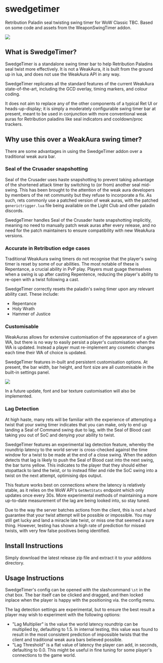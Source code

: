 # swedgetimer
Retribution Paladin seal twisting swing timer for WoW Classic TBC.
Based on some code and assets from the WeaponSwingTimer addon.

![](https://i.imgur.com/qvdZef9.png)

## What is SwedgeTimer?

SwedgeTimer is a standalone swing timer bar to help Retribution Paladins seal twist more effectively.
It is not a WeakAura, it is built from the ground up in lua, and does not use the WeakAura API in any way.

SwedgeTimer replicates all the standard features of the current WeakAura state-of-the-art, including the GCD overlay, timing markers, and colour coding.

It does not aim to replace any of the other components of a typical Ret UI or heads-up-display; it is simply a moderately configurable swing timer bar at present, meant to be used in conjunction with more conventional weak auras for Retribution paladins like seal indicators and cooldown/proc trackers.

## Why use this over a WeakAura swing timer?

There are some advantages in using the SwedgeTimer addon over a traditional weak aura bar.

### Seal of the Crusader snapshotting

Seal of the Crusader uses haste snapshotting to prevent taking advantage of the shortened attack timer by switching to (or from) another seal mid-swing.
This has been brought to the attention of the weak aura developers by members of the ret community but they refuse to incorporate a fix.
As such, rets commonly use a patched version of weak auras, with the patched `generictrigger.lua` file being available on the Light Club and other paladin discords.

SwedgeTimer handles Seal of the Crusader haste snapshotting implicitly, meaning no need to manually patch weak auras after every release, and no need for the patch maintainers to ensure compatibility with new WeakAura versions.

### Accurate in Retribution edge cases

Traditional WeakAura swing timers do not recognise that the player's swing timer is reset by some of our abilities.
The most notable of these is Repentance, a crucial ability in PvP play.
Players must guage themselves when a swing is up after casting Repentence, reducing the player's ability to re-open with a twist following a cast.

SwedgeTimer correctly resets the paladin's swing timer upon any relevant ability cast. These include:
- Repentance
- Holy Wrath
- Hammer of Justice

### Customisable

WeakAuras allows for extensive customisation of the appearance of a given WA, but there is no way to easily persist a player's customisation when the WA is updated.
Instead a player must re-implement any cosmetic changes each time their WA of choice is updated.

SwedgeTimer features in-built and persistent customisation options.
At present, the bar width, bar height, and font size are all customisable in the built-in settings panel.

![](https://i.imgur.com/6LIzzDK.png)

In a future update, font and bar texture customisation will also be implemented.

### Lag Detection

At high haste, many rets will be familiar with the experience of attempting a twist that your swing timer indicates that you can make, only to end up landing a Seal of Command swing due to lag, with the Seal of Blood cast taking you out of SoC and denying your ability to twist.

SwedgeTimer features an experimental lag detection feature, whereby the roundtrip latency to the world server is cross-checked against the time window for a twist to be made at the end of a close swing.
When the addon detects that lag is likely to push the Seal of Blood cast into the next swing, the bar turns yellow.
This indicates to the player that they should either stopattack to land the twist, or to instead filler and ride the SoC swing into a twist on the next attempt, optimising dps output.

This feature works best on connections where the latency is relatively stable, as it relies on the WoW API's `GetNetStats` endpoint which only updates once every 30s.
More experimental methods of maintaining a more up-to-date measurement of the lag are being looked into, so stay tuned.

Due to the way the server batches actions from the client, this is not a hard guarantee that your twist attempt will be possible or impossible.
You may still get lucky and land a miracle late twist, or miss one that seemed a sure thing.
However, testing has shown a high rate of prediction for missed twists, with very few false positives being identified.

## Install Instructions

Simply download the latest release zip file and extract it to your adddons directory.

## Usage Instructions

SwedgeTimer's config can be opened with the slashcommand `\st` in the chat box.
The bar itself can be clicked and dragged, and then locked inplace when the player is happy with the positioning via. the config menu.

The lag detection settings are experimental, but to ensure the best result a player may wish to experiment with the following options:
- "Lag Multiplier" is the value the world latency roundtrip can be multiplied by, defaulting to 1.5. In internal testing, this value was found to result in the most consistent prediction of impossible twists that the client and traditional weak aura bars believed possible.
- "Lag Threshold" is a flat value of latency the player can add, in seconds, defaulting to 0.0. This might be useful in fine tuning for some player's connections to the game world.

